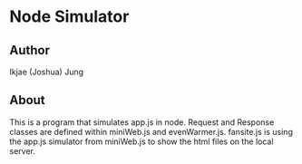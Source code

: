 Node Simulator
===============

## Author
Ikjae (Joshua) Jung

## About

This is a program that simulates app.js in node. Request and Response classes are defined within miniWeb.js and evenWarmer.js. fansite.js is using the app.js simulator from miniWeb.js to show the html files on the local server.
